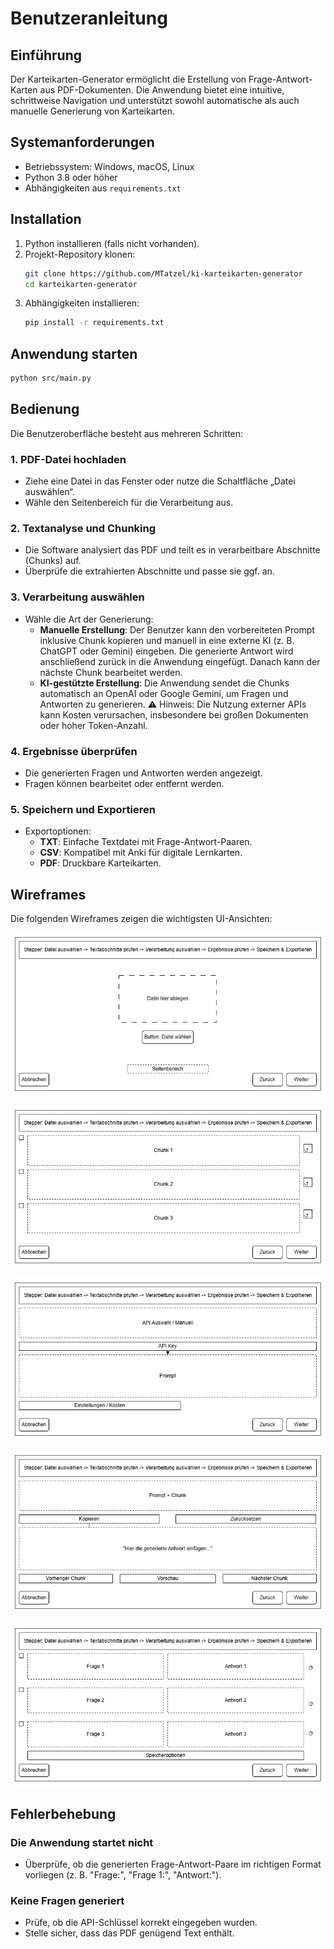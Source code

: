 # Benutzeranleitung

## Einführung
Der Karteikarten-Generator ermöglicht die Erstellung von Frage-Antwort-Karten aus PDF-Dokumenten. Die Anwendung bietet eine intuitive, schrittweise Navigation und unterstützt sowohl automatische als auch manuelle Generierung von Karteikarten.

## Systemanforderungen
- Betriebssystem: Windows, macOS, Linux
- Python 3.8 oder höher
- Abhängigkeiten aus `requirements.txt`

## Installation
1. Python installieren (falls nicht vorhanden).
2. Projekt-Repository klonen:
   ```sh
   git clone https://github.com/MTatzel/ki-karteikarten-generator
   cd karteikarten-generator
   ```
3. Abhängigkeiten installieren:
   ```sh
   pip install -r requirements.txt
   ```

## Anwendung starten
```sh
python src/main.py
```

## Bedienung
Die Benutzeroberfläche besteht aus mehreren Schritten:

### 1. **PDF-Datei hochladen**
- Ziehe eine Datei in das Fenster oder nutze die Schaltfläche „Datei auswählen“.
- Wähle den Seitenbereich für die Verarbeitung aus.

### 2. **Textanalyse und Chunking**
- Die Software analysiert das PDF und teilt es in verarbeitbare Abschnitte (Chunks) auf.
- Überprüfe die extrahierten Abschnitte und passe sie ggf. an.

### 3. **Verarbeitung auswählen**
- Wähle die Art der Generierung:
  - **Manuelle Erstellung**: Der Benutzer kann den vorbereiteten Prompt inklusive Chunk kopieren und manuell in eine externe KI (z. B. ChatGPT oder Gemini) eingeben. Die generierte Antwort wird anschließend zurück in die Anwendung eingefügt. Danach kann der nächste Chunk bearbeitet werden.
  - **KI-gestützte Erstellung**: Die Anwendung sendet die Chunks automatisch an OpenAI oder Google Gemini, um Fragen und Antworten zu generieren. ⚠ Hinweis: Die Nutzung externer APIs kann Kosten verursachen, insbesondere bei großen Dokumenten oder hoher Token-Anzahl.

### 4. **Ergebnisse überprüfen**
- Die generierten Fragen und Antworten werden angezeigt.
- Fragen können bearbeitet oder entfernt werden.

### 5. **Speichern und Exportieren**
- Exportoptionen:
  - **TXT**: Einfache Textdatei mit Frage-Antwort-Paaren.
  - **CSV**: Kompatibel mit Anki für digitale Lernkarten.
  - **PDF**: Druckbare Karteikarten.

## Wireframes
Die folgenden Wireframes zeigen die wichtigsten UI-Ansichten:

![Wireframe Startseite](../docs/images/wireframe_start.png)

![Wireframe Chunks](../docs/images/wireframe_chunks.png)

![Wireframe Verarbeitung](../docs/images/wireframe_processing.png)

![Wireframe Manuell](../docs/images/wireframe_manual.png)

![Wireframe Export](../docs/images/wireframe_export.png)

## Fehlerbehebung
### Die Anwendung startet nicht
- Überprüfe, ob die generierten Frage-Antwort-Paare im richtigen Format vorliegen (z. B. "Frage:", "Frage 1:", "Antwort:").

### Keine Fragen generiert
- Prüfe, ob die API-Schlüssel korrekt eingegeben wurden.
- Stelle sicher, dass das PDF genügend Text enthält.

